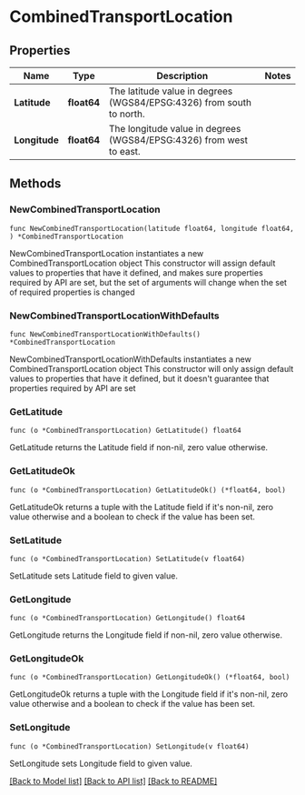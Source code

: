 # CombinedTransportLocation

## Properties

Name | Type | Description | Notes
------------ | ------------- | ------------- | -------------
**Latitude** | **float64** | The latitude value in degrees (WGS84/EPSG:4326) from south to north. | 
**Longitude** | **float64** | The longitude value in degrees (WGS84/EPSG:4326) from west to east. | 

## Methods

### NewCombinedTransportLocation

`func NewCombinedTransportLocation(latitude float64, longitude float64, ) *CombinedTransportLocation`

NewCombinedTransportLocation instantiates a new CombinedTransportLocation object
This constructor will assign default values to properties that have it defined,
and makes sure properties required by API are set, but the set of arguments
will change when the set of required properties is changed

### NewCombinedTransportLocationWithDefaults

`func NewCombinedTransportLocationWithDefaults() *CombinedTransportLocation`

NewCombinedTransportLocationWithDefaults instantiates a new CombinedTransportLocation object
This constructor will only assign default values to properties that have it defined,
but it doesn't guarantee that properties required by API are set

### GetLatitude

`func (o *CombinedTransportLocation) GetLatitude() float64`

GetLatitude returns the Latitude field if non-nil, zero value otherwise.

### GetLatitudeOk

`func (o *CombinedTransportLocation) GetLatitudeOk() (*float64, bool)`

GetLatitudeOk returns a tuple with the Latitude field if it's non-nil, zero value otherwise
and a boolean to check if the value has been set.

### SetLatitude

`func (o *CombinedTransportLocation) SetLatitude(v float64)`

SetLatitude sets Latitude field to given value.


### GetLongitude

`func (o *CombinedTransportLocation) GetLongitude() float64`

GetLongitude returns the Longitude field if non-nil, zero value otherwise.

### GetLongitudeOk

`func (o *CombinedTransportLocation) GetLongitudeOk() (*float64, bool)`

GetLongitudeOk returns a tuple with the Longitude field if it's non-nil, zero value otherwise
and a boolean to check if the value has been set.

### SetLongitude

`func (o *CombinedTransportLocation) SetLongitude(v float64)`

SetLongitude sets Longitude field to given value.



[[Back to Model list]](../README.md#documentation-for-models) [[Back to API list]](../README.md#documentation-for-api-endpoints) [[Back to README]](../README.md)


